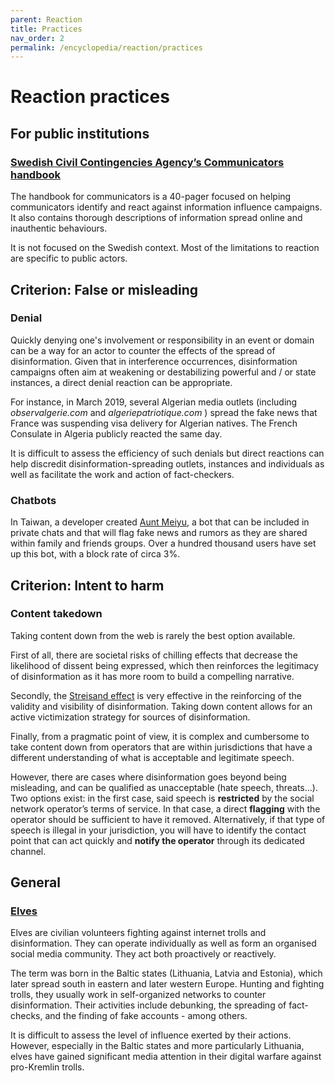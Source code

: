 ```yaml
---
parent: Reaction
title: Practices
nav_order: 2
permalink: /encyclopedia/reaction/practices
---
```


# Reaction practices

## For public institutions

### [Swedish Civil Contingencies Agency’s Communicators handbook](https://www.msb.se/RibData/Filer/pdf/28698.pdf)

The handbook for communicators is a 40-pager focused on helping communicators identify and react against information influence campaigns. It also contains thorough descriptions of information spread online and inauthentic behaviours.

It is not focused on the Swedish context. Most of the limitations to reaction are specific to public actors.


## Criterion: False or misleading

### Denial

Quickly denying one's involvement or responsibility in an event or domain can be a way for an actor to counter the effects of the spread of disinformation. Given that in interference occurrences, disinformation campaigns often aim at weakening or destabilizing powerful and / or state instances, a direct denial reaction can be appropriate.

For instance, in March 2019, several Algerian media outlets (including _observalgerie.com_ and _algeriepatriotique.com_ ) spread the fake news that France was suspending visa delivery for Algerian natives. The French Consulate in Algeria publicly reacted the same day.

It is difficult to assess the efficiency of such denials but direct reactions can help discredit disinformation-spreading outlets, instances and individuals as well as facilitate the work and action of fact-checkers.

### Chatbots

In Taiwan, a developer created [Aunt Meiyu](https://g0v.news/auntmeiyu-70294724df57), a bot that can be included in private chats and that will flag fake news and rumors as they are shared within family and friends groups. Over a hundred thousand users have set up this bot, with a block rate of circa 3%.


## Criterion: Intent to harm

### Content takedown

Taking content down from the web is rarely the best option available.

First of all, there are societal risks of chilling effects that decrease the likelihood of dissent being expressed, which then reinforces the legitimacy of disinformation as it has more room to build a compelling narrative.

Secondly, the [Streisand effect](https://en.wikipedia.org/wiki/Streisand_effect) is very effective in the reinforcing of the validity and visibility of disinformation. Taking down content allows for an active victimization strategy for sources of disinformation.

Finally, from a pragmatic point of view, it is complex and cumbersome to take content down from operators that are within jurisdictions that have a different understanding of what is acceptable and legitimate speech.

However, there are cases where disinformation goes beyond being misleading, and can be qualified as unacceptable (hate speech, threats…). Two options exist: in the first case, said speech is **restricted** by the social network operator’s terms of service. In that case, a direct **flagging** with the operator should be sufficient to have it removed. Alternatively, if that type of speech is illegal in your jurisdiction, you will have to identify the contact point that can act quickly and **notify the operator** through its dedicated channel.

## General

### [Elves](https://debunk.eu/about-elves/)

Elves are civilian volunteers fighting against internet trolls and disinformation. They can operate individually as well as form an organised social media community. They act both proactively or reactively.

The term was born in the Baltic states (Lithuania, Latvia and Estonia), which later spread south in eastern and later western Europe. Hunting and fighting trolls, they usually work in self-organized networks to counter disinformation. Their activities include debunking, the spreading of fact-checks, and the finding of fake accounts - among others.

It is difficult to assess the level of influence exerted by their actions. However, especially in the Baltic states and more particularly Lithuania, elves have gained significant media attention in their digital warfare against pro-Kremlin trolls.
